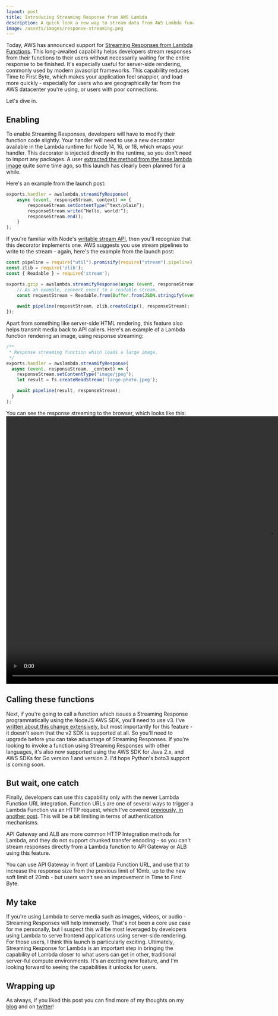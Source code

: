 ```yaml
---
layout: post
title: Introducing Streaming Response from AWS Lambda
description: A quick look a new way to stream data from AWS Lambda functions, written in NodeJS.
image: /assets/images/response-streaming.png
---
```

Today, AWS has announced support for [Streaming Responses from Lambda Functions](https://aws.amazon.com/blogs/compute/introducing-aws-lambda-response-streaming/). This long-awaited capability helps developers stream responses from their functions to their users without necessarily waiting for the entire response to be finished. It's especially useful for server-side rendering, commonly used by modern javascript frameworks. This capability reduces Time to First Byte, which makes your application feel snappier, and load more quickly - especially for users who are geographically far from the AWS datacenter you're using, or users with poor connections.

Let's dive in.

## Enabling

To enable Streaming Responses, developers will have to modify their function code slightly. Your handler will need to use a new decorator available in the Lambda runtime for Node 14, 16, or 18, which wraps your handler. This decorator is injected directly in the runtime, so you don't need to import any packages. A user [extracted the method from the base lambda image](https://gist.github.com/magJ/63bac8198469b6a25d5697ad490d31e6#file-index-mjs-L925) quite some time ago, so this launch has clearly been planned for a while.

Here's an example from the launch post:
```javascript
exports.handler = awslambda.streamifyResponse(
    async (event, responseStream, context) => {
        responseStream.setContentType(“text/plain”);
        responseStream.write(“Hello, world!”);
        responseStream.end();
    }
);
```

If you're familiar with Node's [writable stream API](https://nodejs.org/docs/latest-v14.x/api/stream.html#stream_writable_streams), then you'll recognize that this decorator implements one. AWS suggests you use stream pipelines to write to the stream - again, here's the example from the launch post:
```javascript
const pipeline = require("util").promisify(require("stream").pipeline);
const zlib = require('zlib');
const { Readable } = require('stream');

exports.gzip = awslambda.streamifyResponse(async (event, responseStream, _context) => {
    // As an example, convert event to a readable stream.
    const requestStream = Readable.from(Buffer.from(JSON.stringify(event)));
    
    await pipeline(requestStream, zlib.createGzip(), responseStream);
});
```

Apart from something like server-side HTML rendering, this feature also helps transmit media back to API callers. Here's an example of a Lambda function rendering an image, using response streaming:
```javascript
/**
 * Response streaming function which loads a large image.
 */
exports.handler = awslambda.streamifyResponse(
  async (event, responseStream, _context) => {
    responseStream.setContentType("image/jpeg");
    let result = fs.createReadStream('large-photo.jpeg');

    await pipeline(result, responseStream);    
  }
);
```

You can see the response streaming to the browser, which looks like this:
<video width="1410" height="720" controls>
  <source src="/assets/images/streaming_response.mp4" type="video/mp4">
</video> 

## Calling these functions

Next, if you're going to call a function which issues a Streaming Response programmatically using the NodeJS AWS SDK, you'll need to use v3. I've [written about this change extensively](https://aaronstuyvenberg.com/aws-sdk-comparison/), but most importantly for this feature - it doesn't seem that the v2 SDK is supported at all. So you'll need to upgrade before you can take advantage of Streaming Responses. If you're looking to invoke a function using Streaming Responses with other languages, it's also now supported using the AWS SDK for Java 2.x, and AWS SDKs for Go version 1 and version 2. I'd hope Python's boto3 support is coming soon.

## But wait, one catch

Finally, developers can use this capability only with the newer Lambda Function URL integration. Function URLs are one of several ways to trigger a Lambda Function via an HTTP request, which I've covered [previously, in another post](https://dev.to/aws-builders/introducing-lambda-function-urls-4ahd). This will be a bit limiting in terms of authentication mechanisms.

API Gateway and ALB are more common HTTP Integration methods for Lambda, and they do not support chunked transfer encoding - so you can't stream responses directly from a Lambda function to API Gateway or ALB using this feature.

You can use API Gateway in front of Lambda Function URL, and use that to increase the response size from the previous limit of 10mb, up to the new soft limit of 20mb - but users won't see an improvement in Time to First Byte.

## My take
If you're using Lambda to serve media such as images, videos, or audio - Streaming Responses will help immensely. That's not been a core use case for me personally, but I suspect this will be most leveraged by developers using Lambda to serve frontend applications using server-side rendering. For those users, I think this launch is particularly exciting.
Ultimately, Streaming Response for Lambda is an important step in bringing the capability of Lambda closer to what users can get in other, traditional server-ful compute environments. It's an exciting new feature, and I'm looking forward to seeing the capabilities it unlocks for users.

## Wrapping up

As always, if you liked this post you can find more of my thoughts on my [blog](https://aaronstuyvenberg.com) and on [twitter](https://twitter.com/astuyve)!
